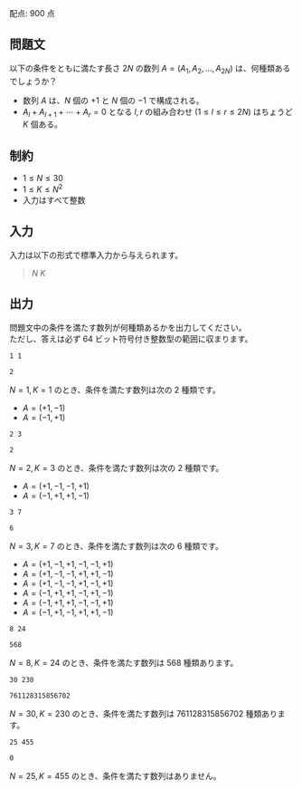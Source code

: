 配点: $900$ 点

## 問題文

以下の条件をともに満たす長さ $2N$ の数列 $A = (A_1, A_2, \dots, A_{2N})$ は、何種類あるでしょうか？

- 数列 $A$ は、$N$ 個の $+1$ と $N$ 個の $-1$ で構成される。
- $A_l + A_{l+1} + \cdots + A_r = 0$ となる $l, r$ の組み合わせ $(1 \leq l \leq r \leq 2N)$ はちょうど $K$ 個ある。

## 制約

- $1 \leq N \leq 30$
- $1 \leq K \leq N^2$
- 入力はすべて整数

## 入力

入力は以下の形式で標準入力から与えられます。  

> $N$ $K$

## 出力

問題文中の条件を満たす数列が何種類あるかを出力してください。<br>
ただし、答えは必ず $64$ ビット符号付き整数型の範囲に収まります。

```input1
1 1
```

```output1
2
```

$N = 1, K = 1$ のとき、条件を満たす数列は次の $2$ 種類です。

- $A = (+1, -1)$
- $A = (-1, +1)$

```input2
2 3
```

```output2
2
```

$N = 2, K = 3$ のとき、条件を満たす数列は次の $2$ 種類です。

- $A = (+1, -1, -1, +1)$
- $A = (-1, +1, +1, -1)$

```input3
3 7
```

```output3
6
```

$N = 3, K = 7$ のとき、条件を満たす数列は次の $6$ 種類です。

- $A = (+1, -1, +1, -1, -1, +1)$
- $A = (+1, -1, -1, +1, +1, -1)$
- $A = (+1, -1, -1, +1, -1, +1)$
- $A = (-1, +1, +1, -1, +1, -1)$
- $A = (-1, +1, +1, -1, -1, +1)$
- $A = (-1, +1, -1, +1, +1, -1)$

```input4
8 24
```

```output4
568
```

$N = 8, K = 24$ のとき、条件を満たす数列は $568$ 種類あります。

```input5
30 230
```

```output5
761128315856702
```

$N = 30, K = 230$ のとき、条件を満たす数列は $761128315856702$ 種類あります。

```input6
25 455
```

```output6
0
```

$N = 25, K = 455$ のとき、条件を満たす数列はありません。